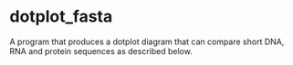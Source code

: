 # dotplot_fasta
A program that produces a dotplot diagram that can compare short DNA, RNA and protein sequences as described below.

